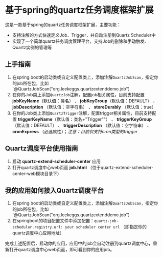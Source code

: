 # 基于spring的quartz任务调度框架扩展

这是一款基于spring的quartz任务调度框架扩展，主要功能：

- 支持注解的方式快速定义Job、Trigger，并自动注册到Quartz Scheduler中
- 实现了一个简单quartz任务调度管理平台，支持Job的删除和手动触发、Quartz实例的管理等

## 上手指南

1. 在spring boot的启动类或自定义配置类上，添加注解`QuartzJobScan`，指定你的job所在包，比如`@QuartzJobScan("org.leekeggs.quartzextenddemo.job")
2. 在你的Job类上添加`QuartzJob`注解，配置job相关属性，目前支持配置 **jobKeyName**（默认值：类名） 、 **jobKeyGroup**（默认值：DEFAULT） 、 **jobDescription**
   （默认值：空字符串） 、 **storeDurably** （默认值：true）
3. 在你的Job类上添加`QuartzTrigger`注解，配置trigger相关属性，目前支持配置 **triggerKeyName**（默认值：类名+"Trigger""） 、 **triggerKeyGroup**（默认值：DEFAULT） 、 **triggerDescription**
   （默认值：空字符串） 、 **cronExpress** （必选属性）；*注意：目前仅支持cron类型的trigger*

## Quartz调度平台使用指南

1. 启动 **quartz-extend-scheduler-center** 应用
2. 打开quartz调度中心web页面 **job.html** （位于quartz-extend-scheduler-center-web模块目录下）

## 我的应用如何接入Quartz调度平台

1. 在spring boot的启动类或自定义配置类上，添加注解`QuartzJobScan`，指定你的job所在包，比如`@QuartzJobScan("org.leekeggs.quartzextenddemo.job")
2. 在springboot的项目配置文件中添加配置：`quartz-job-scheduler.registry.url: your scheduler center url` （即指定你的quartz调度中心应用地址）

完成上述配置后，启动你的应用，应用中的job会自动注册到quartz调度中心，重新打开quartz调度中心web页面，即可看到你的应用job。